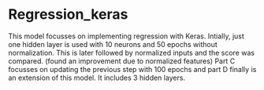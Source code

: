 # Regression_keras

This model focusses on implementing regression with Keras.
Intially, just one hidden layer is used with 10 neurons and 50 epochs without normalization.
This is later followed by normalized inputs and the score was compared. (found an improvement due to normalized features)
Part C focusses on updating the previous step with 100 epochs and part D finally is an extension of this model.
It includes 3 hidden layers.
